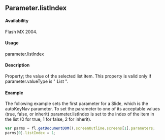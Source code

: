 ## Parameter.listIndex

#### Availability

Flash MX 2004.

#### Usage

parameter.listIndex

#### Description

Property; the value of the selected list item. This property is valid only if parameter.valueType is " List ".

#### Example


The following example sets the first parameter for a Slide, which is the autoKeyNav parameter. To set the parameter to one of its acceptable values (true, false, or inherit) parameter.listIndex is set to the index of the item in the list (0 for true, 1 for false, 2 for inherit).
```javascript
var parms = fl.getDocumentDOM().screenOutline.screens[1].parameters;
parms[0].listIndex = 1; 
```